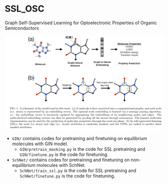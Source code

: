 # SSL_OSC
Graph Self-Supervised Learning for Optoelectronic Properties of Organic Semiconductors
<div align=center><img src="https://github.com/zaixizhang/SSL_OSC/blob/main/ssl_osc.png" width="700"/></div>

* `GIN/` contains codes for pretraining and finetuning on equilibrium molecules with GIN model.
  * `GIN/pretrain_masking.py` is the code for SSL pretraining and `GIN/finetune.py`  is the code for finetuning.
* `SchNet/` contains codes for pretraining and finetuning on non-equilibrium molecules with SchNet.
  * `SchNet/train_ssl.py` is the code for SSL pretraining and `SchNet/finetune.py`  is the code for finetuning.

